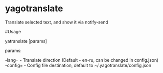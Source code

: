 # yagotranslate
Translate selected text, and show it via notify-send

#Usage

yatranslate [params]

params:

-lang=<from-to> - Translate direction (Default - en-ru, can be changed in config.json)
-config=<destination> - Config file destination, default to ~/.yagotranslate/config.json